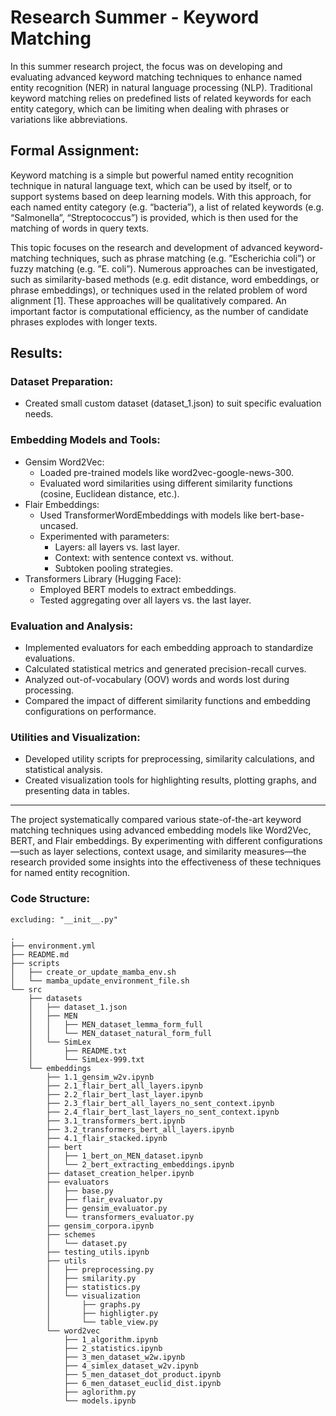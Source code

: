 # Research Summer - Keyword Matching

In this summer research project, the focus was on developing and evaluating advanced keyword matching techniques to enhance named entity recognition (NER) in natural language processing (NLP). Traditional keyword matching relies on predefined lists of related keywords for each entity category, which can be limiting when dealing with phrases or variations like abbreviations.

## Formal Assignment:

Keyword matching is a simple but powerful named entity recognition technique in natural language text, which can be used by itself, or to support systems based on deep learning models. With this approach, for each named entity category (e.g. “bacteria”), a list of related keywords (e.g. “Salmonella”, “Streptococcus”) is provided, which is then used for the matching of words in query texts.

This topic focuses on the research and development of advanced keyword-matching techniques, such as phrase matching (e.g. ”Escherichia coli”) or fuzzy matching (e.g. ”E. coli”). Numerous approaches can be investigated, such as similarity-based methods (e.g. edit distance, word embeddings, or phrase embeddings), or techniques used in the related problem of word alignment [1]. These approaches will be qualitatively compared. An important factor is computational efficiency, as the number of candidate phrases explodes with longer texts.

## Results:

### Dataset Preparation:

- Created small custom dataset (dataset_1.json) to suit specific evaluation needs.

### Embedding Models and Tools:

- Gensim Word2Vec:
  - Loaded pre-trained models like word2vec-google-news-300.
  - Evaluated word similarities using different similarity functions (cosine, Euclidean distance, etc.).
- Flair Embeddings:
  - Used TransformerWordEmbeddings with models like bert-base-uncased.
  - Experimented with parameters:
    - Layers: all layers vs. last layer.
    - Context: with sentence context vs. without.
    - Subtoken pooling strategies.
- Transformers Library (Hugging Face):
  - Employed BERT models to extract embeddings.
  - Tested aggregating over all layers vs. the last layer.

### Evaluation and Analysis:

- Implemented evaluators for each embedding approach to standardize evaluations.
- Calculated statistical metrics and generated precision-recall curves.
- Analyzed out-of-vocabulary (OOV) words and words lost during processing.
- Compared the impact of different similarity functions and embedding configurations on performance.

### Utilities and Visualization:

- Developed utility scripts for preprocessing, similarity calculations, and statistical analysis.
- Created visualization tools for highlighting results, plotting graphs, and presenting data in tables.

***

The project systematically compared various state-of-the-art keyword matching techniques using advanced embedding models like Word2Vec, BERT, and Flair embeddings. By experimenting with different configurations—such as layer selections, context usage, and similarity measures—the research provided some insights into the effectiveness of these techniques for named entity recognition.

### Code Structure:

    excluding: "__init__.py"

```text
.
├── environment.yml
├── README.md
├── scripts
│   ├── create_or_update_mamba_env.sh
│   └── mamba_update_environment_file.sh
└── src
    ├── datasets
    │   ├── dataset_1.json
    │   ├── MEN
    │   │   ├── MEN_dataset_lemma_form_full
    │   │   └── MEN_dataset_natural_form_full
    │   └── SimLex
    │       ├── README.txt
    │       └── SimLex-999.txt
    └── embeddings
        ├── 1.1_gensim_w2v.ipynb
        ├── 2.1_flair_bert_all_layers.ipynb
        ├── 2.2_flair_bert_last_layer.ipynb
        ├── 2.3_flair_bert_all_layers_no_sent_context.ipynb
        ├── 2.4_flair_bert_last_layers_no_sent_context.ipynb
        ├── 3.1_transformers_bert.ipynb
        ├── 3.2_transformers_bert_all_layers.ipynb
        ├── 4.1_flair_stacked.ipynb
        ├── bert
        │   ├── 1_bert_on_MEN_dataset.ipynb
        │   └── 2_bert_extracting_embeddings.ipynb
        ├── dataset_creation_helper.ipynb
        ├── evaluators
        │   ├── base.py
        │   ├── flair_evaluator.py
        │   ├── gensim_evaluator.py
        │   └── transformers_evaluator.py
        ├── gensim_corpora.ipynb
        ├── schemes
        │   └── dataset.py
        ├── testing_utils.ipynb
        ├── utils
        │   ├── preprocessing.py
        │   ├── smilarity.py
        │   ├── statistics.py
        │   └── visualization
        │       ├── graphs.py
        │       ├── highligter.py
        │       └── table_view.py
        └── word2vec
            ├── 1_algorithm.ipynb
            ├── 2_statistics.ipynb
            ├── 3_men_dataset_w2w.ipynb
            ├── 4_simlex_dataset_w2v.ipynb
            ├── 5_men_dataset_dot_product.ipynb
            ├── 6_men_dataset_euclid_dist.ipynb
            ├── aglorithm.py
            └── models.ipynb

```
